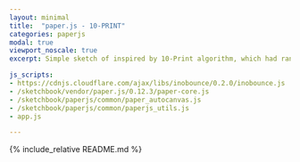 ```yaml
---
layout: minimal
title:  "paper.js - 10-PRINT"
categories: paperjs
modal: true
viewport_noscale: true
excerpt: Simple sketch of inspired by 10-Print algorithm, which had random alterations of `/` and `\` diagonal.

js_scripts:
- https://cdnjs.cloudflare.com/ajax/libs/inobounce/0.2.0/inobounce.js
- /sketchbook/vendor/paper.js/0.12.3/paper-core.js
- /sketchbook/paperjs/common/paper_autocanvas.js
- /sketchbook/paperjs/common/paperjs_utils.js
- app.js

---
```


{% include_relative README.md %}

